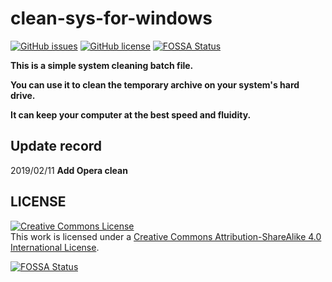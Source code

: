 # clean-sys-for-windows

[![GitHub issues](https://img.shields.io/github/issues/YiJhu/clean-sys-for-windows.svg)](https://github.com/YiJhu/clean-sys-for-windows/issues) [![GitHub license](https://img.shields.io/github/license/YiJhu/clean-sys-for-windows.svg)](https://creativecommons.org/licenses/by-sa/4.0/)
[![FOSSA Status](https://app.fossa.com/api/projects/git%2Bgithub.com%2FYiJhu%2Fclean-sys-for-windows.svg?type=shield)](https://app.fossa.com/projects/git%2Bgithub.com%2FYiJhu%2Fclean-sys-for-windows?ref=badge_shield)


**This is a simple system cleaning batch file.**

**You can use it to clean the temporary archive on your system's hard drive.**

**It can keep your computer at the best speed and fluidity.**

## Update record

2019/02/11 **Add Opera clean**

## LICENSE

<a rel="license" href="http://creativecommons.org/licenses/by-sa/4.0/"><img alt="Creative Commons License" style="border-width:0" src="https://i.creativecommons.org/l/by-sa/4.0/88x31.png" /></a><br />This work is licensed under a <a rel="license" href="http://creativecommons.org/licenses/by-sa/4.0/">Creative Commons Attribution-ShareAlike 4.0 International License</a>.


[![FOSSA Status](https://app.fossa.com/api/projects/git%2Bgithub.com%2FYiJhu%2Fclean-sys-for-windows.svg?type=large)](https://app.fossa.com/projects/git%2Bgithub.com%2FYiJhu%2Fclean-sys-for-windows?ref=badge_large)
